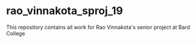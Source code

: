 # rao_vinnakota_sproj_19
This repository contains all work for Rao Vinnakota's senior project at Bard College
